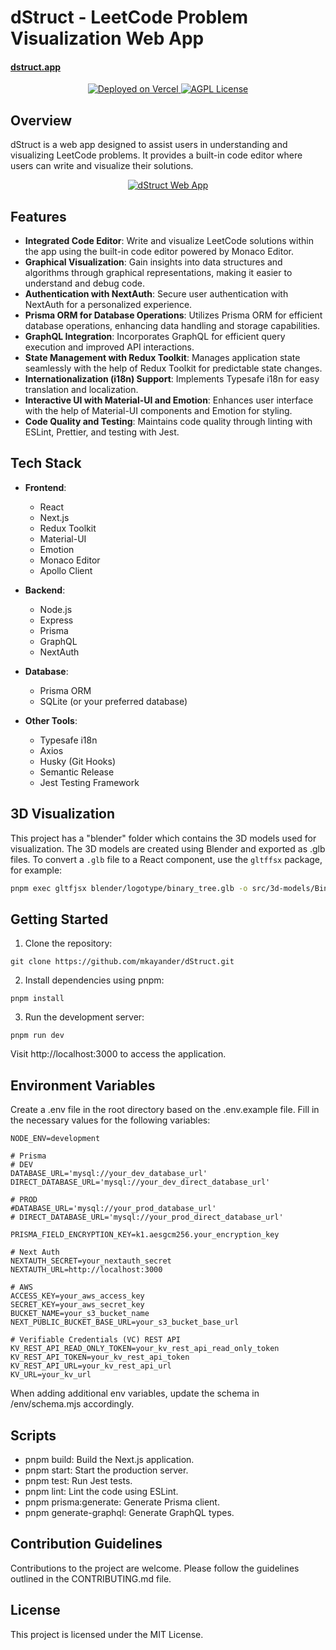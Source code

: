 # dStruct - LeetCode Problem Visualization Web App

#### [dstruct.app](https://dstruct.app/)

<p align="center">
  <a href="https://dstruct.app">
    <img src="https://therealsujitk-vercel-badge.vercel.app/?app=dstruct&style=for-the-badge" alt="Deployed on Vercel" />
  </a>
  <a href="/LICENSE">
    <img src="https://img.shields.io/badge/license-AGPL-blue?style=for-the-badge" alt="AGPL License" />
  </a>
</p>

## Overview

dStruct is a web app designed to assist users in understanding and visualizing LeetCode problems. It provides a built-in
code editor where users can write and visualize their solutions.

<p align="center">
  <a href="https://dstruct.app/playground">
    <img src="https://i.imgur.com/Q1FRwaK.png" alt="dStruct Web App" />
  </a>
</p>

## Features

- **Integrated Code Editor**: Write and visualize LeetCode solutions within the app using the built-in code editor
  powered by Monaco Editor.
- **Graphical Visualization**: Gain insights into data structures and algorithms through graphical representations,
  making it easier to understand and debug code.
- **Authentication with NextAuth**: Secure user authentication with NextAuth for a personalized experience.
- **Prisma ORM for Database Operations**: Utilizes Prisma ORM for efficient database operations, enhancing data handling
  and storage capabilities.
- **GraphQL Integration**: Incorporates GraphQL for efficient query execution and improved API interactions.
- **State Management with Redux Toolkit**: Manages application state seamlessly with the help of Redux Toolkit for
  predictable state changes.
- **Internationalization (i18n) Support**: Implements Typesafe i18n for easy translation and localization.
- **Interactive UI with Material-UI and Emotion**: Enhances user interface with the help of Material-UI components and
  Emotion for styling.
- **Code Quality and Testing**: Maintains code quality through linting with ESLint, Prettier, and testing with Jest.

## Tech Stack

- **Frontend**:

  - React
  - Next.js
  - Redux Toolkit
  - Material-UI
  - Emotion
  - Monaco Editor
  - Apollo Client

- **Backend**:

  - Node.js
  - Express
  - Prisma
  - GraphQL
  - NextAuth

- **Database**:

  - Prisma ORM
  - SQLite (or your preferred database)

- **Other Tools**:
  - Typesafe i18n
  - Axios
  - Husky (Git Hooks)
  - Semantic Release
  - Jest Testing Framework

## 3D Visualization

This project has a "blender" folder which contains the 3D models used for visualization. The 3D models are created using
Blender and exported as .glb files.
To convert a `.glb` file to a React component, use the `gltffsx` package, for example:

```bash
pnpm exec gltfjsx blender/logotype/binary_tree.glb -o src/3d-models/BinaryTree.tsx -TtD
```

## Getting Started

1. Clone the repository:

```
git clone https://github.com/mkayander/dStruct.git
```

2. Install dependencies using pnpm:

```
pnpm install
```

3. Run the development server:

```
pnpm run dev
```

Visit http://localhost:3000 to access the application.

## Environment Variables

Create a .env file in the root directory based on the .env.example file. Fill in the necessary values for the following
variables:

```
NODE_ENV=development

# Prisma
# DEV
DATABASE_URL='mysql://your_dev_database_url'
DIRECT_DATABASE_URL='mysql://your_dev_direct_database_url'

# PROD
#DATABASE_URL='mysql://your_prod_database_url'
# DIRECT_DATABASE_URL='mysql://your_prod_direct_database_url'

PRISMA_FIELD_ENCRYPTION_KEY=k1.aesgcm256.your_encryption_key

# Next Auth
NEXTAUTH_SECRET=your_nextauth_secret
NEXTAUTH_URL=http://localhost:3000

# AWS
ACCESS_KEY=your_aws_access_key
SECRET_KEY=your_aws_secret_key
BUCKET_NAME=your_s3_bucket_name
NEXT_PUBLIC_BUCKET_BASE_URL=your_s3_bucket_base_url

# Verifiable Credentials (VC) REST API
KV_REST_API_READ_ONLY_TOKEN=your_kv_rest_api_read_only_token
KV_REST_API_TOKEN=your_kv_rest_api_token
KV_REST_API_URL=your_kv_rest_api_url
KV_URL=your_kv_url
```

When adding additional env variables, update the schema in /env/schema.mjs accordingly.

## Scripts

- pnpm build: Build the Next.js application.
- pnpm start: Start the production server.
- pnpm test: Run Jest tests.
- pnpm lint: Lint the code using ESLint.
- pnpm prisma:generate: Generate Prisma client.
- pnpm generate-graphql: Generate GraphQL types.

## Contribution Guidelines

Contributions to the project are welcome. Please follow the guidelines outlined in the CONTRIBUTING.md file.

## License

This project is licensed under the MIT License.
